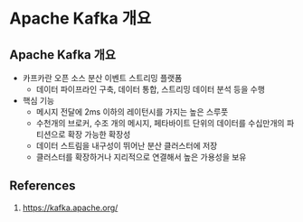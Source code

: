 # Apache Kafka 개요

## Apache Kafka 개요

- 카프카란 오픈 소스 분산 이벤트 스트리밍 플랫폼
  - 데이터 파이프라인 구축, 데이터 통합, 스트리밍 데이터 분석 등을 수행
- 핵심 기능
  - 메시지 전달에 2ms 이하의 레이턴시를 가지는 높은 스루풋
  - 수천개의 브로커, 수조 개의 메시지, 페타바이트 단위의 데이터를 수십만개의 파티션으로 확장 가능한 확장성
  - 데이터 스트림을 내구성이 뛰어난 분산 클러스터에 저장
  - 클러스터를 확장하거나 지리적으로 연결해서 높은 가용성을 보유

## References

1. https://kafka.apache.org/
